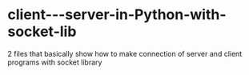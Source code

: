 # client---server-in-Python-with-socket-lib
2 files that basically show how to make connection of server and client programs with socket library
